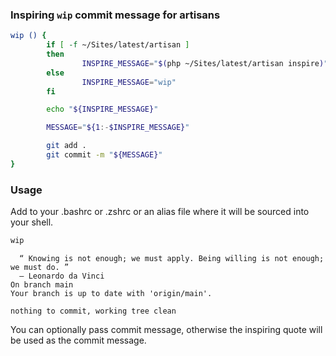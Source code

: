 ### Inspiring `wip` commit message for artisans

```bash
wip () {
        if [ -f ~/Sites/latest/artisan ]
        then
                INSPIRE_MESSAGE="$(php ~/Sites/latest/artisan inspire)" 
        else
                INSPIRE_MESSAGE="wip" 
        fi

        echo "${INSPIRE_MESSAGE}"

        MESSAGE="${1:-$INSPIRE_MESSAGE}"

        git add .
        git commit -m "${MESSAGE}"
}
```

### Usage

Add to your .bashrc or .zshrc or an alias file where it will be sourced into your shell.
```bash
wip
```
```
  “ Knowing is not enough; we must apply. Being willing is not enough; we must do. ”
  — Leonardo da Vinci
On branch main
Your branch is up to date with 'origin/main'.

nothing to commit, working tree clean
```
You can optionally pass commit message, otherwise the inspiring quote will be used as the commit message.
